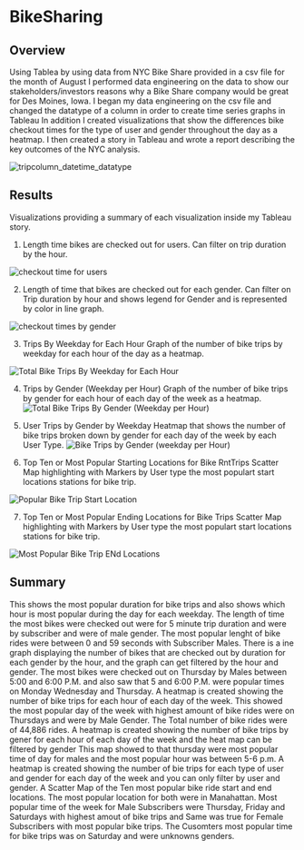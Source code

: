 
# BikeSharing 
## Overview 
Using Tablea by using data from NYC Bike Share provided in a csv file for the month of August I performed data engineering on the data to show our stakeholders/investors reasons why a Bike Share company would be great for Des Moines, Iowa. I began my data engineering on the csv file and changed the datatype of a column in order to create time series graphs in Tableau In addition I created visualizations that show the differences bike checkout times for the type of user and gender throughout the day as a heatmap. I then created a story in Tableau and wrote a report describing the key outcomes of the NYC analysis.
    
![tripcolumn_datetime_datatype](https://user-images.githubusercontent.com/94208810/154889485-6d08a8a0-b240-4910-8ab0-5a8016820471.png)


## Results
Visualizations providing a summary of each visualization inside my Tableau story.
1. Length time bikes are checked out for users. 
Can filter on trip duration by the hour.

![checkout time for users](https://user-images.githubusercontent.com/94208810/154889345-8e268623-773d-4d29-95f6-567f37967053.png)

2. Length of time that bikes are checked out for each gender. 
Can filter on Trip duration by hour and shows legend for Gender and is represented by color in line graph. 

![checkout times by gender](https://user-images.githubusercontent.com/94208810/154889376-54b67193-521c-4d47-927b-8eed040a36dd.png)


3. Trips By Weekday for Each Hour
Graph of the number of bike trips by weekday for each hour of the day as a heatmap.

![Total Bike Trips By Weekday for Each Hour](https://user-images.githubusercontent.com/94208810/154889407-4e71c4fc-430a-4383-aab4-94f37739f60e.png)


4. Trips by Gender (Weekday per Hour)
Graph of the number of bike trips by gender for each hour of each day of the week as a heatmap.
![Total Bike Trips By Gender (Weekday per Hour)](https://user-images.githubusercontent.com/94208810/154889426-af03943c-25ea-4b07-be08-ed6f3f2bc78b.png)

5. User Trips by Gender by Weekday
Heatmap that shows the number of bike trips broken down by gender for each day of the week by each User Type.
![Bike Trips by Gender (weekday per Hour)](https://user-images.githubusercontent.com/94208810/154889464-4895c640-6e8a-45be-8524-a7964ef01ae1.png)


6. Top Ten or Most Popular Starting Locations for Bike RntTrips
   Scatter Map highlighting with Markers by User type the most populart start locations stations for bike trip. 
   
![Popular Bike Trip Start Location](https://user-images.githubusercontent.com/94208810/154895646-bdb275fc-40fa-4efa-8174-ff9f3ebc0dce.png)


7. Top Ten or Most Popular Ending Locations for Bike Trips
   Scatter Map highlighting with Markers by User type the most populart start locations stations for bike trip. 

![Most Popular Bike Trip ENd Locations](https://user-images.githubusercontent.com/94208810/154895690-c75f0ca9-79f0-447e-9106-5e79a3928227.png)

## Summary
This shows the most popular duration for bike trips and also shows which hour is most popular during the day for each weekday. The length of time the most bikes were checked out were for 5 minute trip duration and were by subscriber and were of male gender. The most popular lenght of bike rides were between 0 and 59 seconds with Subscriber Males. 
There is a ine graph displaying the number of bikes that are checked out by duration for each gender by the hour, and the graph can get filtered by the hour and gender. The most bikes were checked out on Thursday by Males between 5:00 and  6:00 P.M. and also saw that 5 and 6:00 P.M. were popular times on Monday Wednesday and Thursday. 
A heatmap is created showing the number of bike trips for each hour of each day of the week. This showed the most popular day of the week with highest amount of bike rides were on Thursdays and were by Male Gender. The Total number of bike rides were of 44,886 rides. 
A heatmap is created showing the number  of bike trips by gener for each hour of each day of the week and the heat map can be filtered by gender This map showed to that thursday were most popular time of day for males and the most popular hour was between 5-6 p.m. 
A heatmap is created showing the number of bie trips for each type of user and gender for each day of the week and you can only filter by user and gender. 
A Scatter Map of the Ten most popular bike ride start and end locations. The most popular location for both were in Manahattan. 
Most popular time of the week for Male Subscribers were Thursday, Friday and Saturdays with highest amout of bike trips and Same was true for Female Subscribers with most popular bike trips. The Cusomters most popular time for bike trips was on Saturday and were unknowns genders.   
